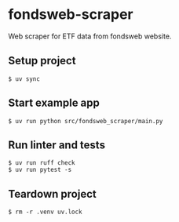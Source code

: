 # fondsweb-scraper

Web scraper for ETF data from fondsweb website.

## Setup project

    $ uv sync

## Start example app

    $ uv run python src/fondsweb_scraper/main.py

## Run linter and tests

    $ uv run ruff check
    $ uv run pytest -s

## Teardown project

    $ rm -r .venv uv.lock